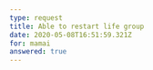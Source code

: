 ```yaml
---
type: request
title: Able to restart life group
date: 2020-05-08T16:51:59.321Z
for: mamai
answered: true
---
```

